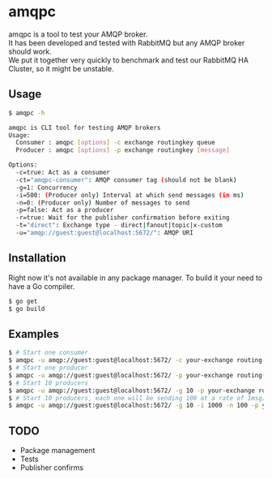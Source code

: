 amqpc
=====

amqpc is a tool to test your AMQP broker.  
It has been developed and tested with RabbitMQ but any AMQP broker should work.  
We put it together very quickly to benchmark and test our RabbitMQ HA Cluster, so it might be unstable.  

## Usage

```bash
$ amqpc -h

amqpc is CLI tool for testing AMQP brokers
Usage:
  Consumer : amqpc [options] -c exchange routingkey queue
  Producer : amqpc [options] -p exchange routingkey [message]

Options:
  -c=true: Act as a consumer
  -ct="amqpc-consumer": AMQP consumer tag (should not be blank)
  -g=1: Concurrency
  -i=500: (Producer only) Interval at which send messages (in ms)
  -n=0: (Producer only) Number of messages to send
  -p=false: Act as a producer
  -r=true: Wait for the publisher confirmation before exiting
  -t="direct": Exchange type - direct|fanout|topic|x-custom
  -u="amqp://guest:guest@localhost:5672/": AMQP URI
  ```

## Installation

Right now it's not available in any package manager.
To build it your need to have a Go compiler.

```bash
$ go get
$ go build
```

## Examples

```bash
$ # Start one consumer
$ amqpc -u amqp://guest:guest@localhost:5672/ -c your-exchange routing-key your-queue
$ # Start one producer
$ amqpc -u amqp://guest:guest@localhost:5672/ -p your-exchange routing-key your-message
$ # Start 10 producers
$ amqpc -u amqp://guest:guest@localhost:5672/ -g 10 -p your-exchange routing-key your-message
$ # Start 10 producers, each one will be sending 100 at a rate of 1msg/s
$ amqpc -u amqp://guest:guest@localhost:5672/ -g 10 -i 1000 -n 100 -p your-exchange routing-key your-message
```

## TODO

* Package management
* Tests
* Publisher confirms
